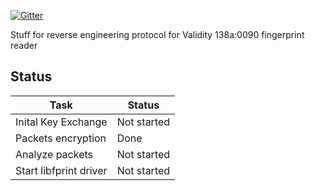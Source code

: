 [![Gitter](https://img.shields.io/gitter/room/nwjs/nw.js.svg)](https://gitter.im/Validity90/Lobby?utm_source=share-link&utm_medium=link&utm_campaign=share-link)

Stuff for reverse engineering protocol for Validity 138a:0090 fingerprint reader

## Status
| Task | Status  |
|---|---|
| Inital Key Exchange  | Not started  |
| Packets encryption  | Done  |
| Analyze packets  | Not started  |
| Start libfprint driver  | Not started  |
